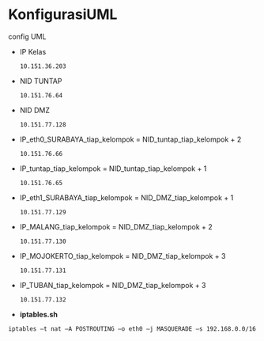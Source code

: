 # KonfigurasiUML
config UML

- IP Kelas 
  
  ```
  10.151.36.203
  ```

- NID TUNTAP
  
  ```
  10.151.76.64
  ```
  
- NID DMZ

  ```
  10.151.77.128
  ```
  
- IP_eth0_SURABAYA_tiap_kelompok = NID_tuntap_tiap_kelompok + 2

  ```
  10.151.76.66
  ```

- IP_tuntap_tiap_kelompok = NID_tuntap_tiap_kelompok + 1

  ```
  10.151.76.65
  ```

- IP_eth1_SURABAYA_tiap_kelompok = NID_DMZ_tiap_kelompok + 1

  ```
  10.151.77.129
  ```

- IP_MALANG_tiap_kelompok = NID_DMZ_tiap_kelompok + 2

  ```
  10.151.77.130
  ```

- IP_MOJOKERTO_tiap_kelompok = NID_DMZ_tiap_kelompok + 3


  ```
  10.151.77.131
  ```

- IP_TUBAN_tiap_kelompok = NID_DMZ_tiap_kelompok + 3

  ```
  10.151.77.132
  ```

-  **iptables.sh**

  ```
  iptables –t nat –A POSTROUTING –o eth0 –j MASQUERADE –s 192.168.0.0/16
  ```

